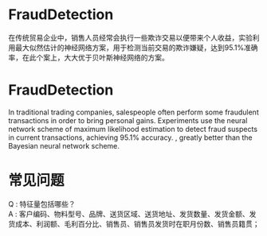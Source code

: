 # FraudDetection
在传统贸易企业中，销售人员经常会执行一些欺诈交易以便带来个人收益，实验利用最大似然估计的神经网络方案，用于检测当前交易的欺诈嫌疑，达到95.1%准确率，在此个案上，大大优于贝叶斯神经网络的方案。

# FraudDetection
In traditional trading companies, salespeople often perform some fraudulent transactions in order to bring personal gains. Experiments use the neural network scheme of maximum likelihood estimation to detect fraud suspects in current transactions, achieving 95.1% accuracy. , greatly better than the Bayesian neural network scheme.

# 常见问题
Q : 特征量包括哪些？  
A : 客户编码、物料型号、品牌、送货区域、送货地址、发货数量、发货金额、发货成本、利润额、毛利百分比、销售员、销售员发货时在职月份数、销售员籍贯；  
